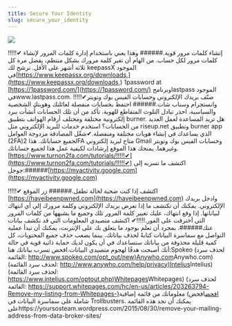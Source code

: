 ```yaml
---
title: Secure Your Identity
slug: secure_your_identity
---
```


![](/images/coverchap_5.jpg)



!!!!!✔ إنشاء كلمات مرور قوية.###### وهذا يعني باستخدام إدارة كلمات المرور لإنشاء كلمات مرور لكل حساب. من الهام أن تغير كلمة مرورك بشكل منتظم، يفضل مرة كل ثلاثة أشهر على الأقل. نرشح لك keepassX الموجود في[https://www.keepassx.org/downloads,](https://www.keepassx.org/downloads,) 1password at [https://1password.com/](https://1password.com/) وبرنامحlastpass الموجود فيwww.lastpass.com. !!!!!✔صنّف بريدك الإلكتروني وحسابات الفيس بوك وتويتر وانستجرام وسناب شات.###### احتفظ بحسابات منفصلة لعائلتك وهويتك الشخصية والسياسية. احذر تبادل التلوث المتقاطع للهوية. تأكد من أن تلك الحسابات أُنشأت ببرد إلكترونية مختلفة ومختلف أرقام الهواتف بتطبيق burner. هل تريد المساعدة لعمل العديد من الحسابات؟ استخدم خدمات للبريد الإلكتروني مثل riseup.net وتطبيق burner app الذي يساعدك في إنشاء هويات مختلفة ومنفصلة.✔شغّل المصادقة مزدوجة العوامل (2FA)لجميع حساباتك. هذا 2FA متاح لبريد إلكتروني Gmail وحسابات الفيس بوك وتويتر وغيرهما. يمنحك هذا الموقع إرشادات لكيفية عمل هذا لجميع حساباتك.[https://www.turnon2fa.com/tutorials/!!!!!✔](https://www.turnon2fa.com/tutorials/!!!!!✔) اكتشف ما تسربه إلى جوجل:######[https://myactivity.google.com](https://myactivity.google.com)


!!!!!✔ اكتشف إذا كنت ضحية لحالة تطفل.###### زر الموقع [https://haveibeenpwned.com](https://haveibeenpwned.com) وادخل بريدك الإلكتروني. يمكنك أن تكتشف ما إذا تعرض بريدك الإلكتروني وكلمة مرورك إلى أي انتهاك لبياناتها. إذا وقع انتهاك، عليك تغيير كلمة المرور تلك وجميع ما يشبهها من كلمات المرور التي أخترقت على الفور.!!!!!✔ اكتشف متصيدي المعلومات التي قد تكشف بيانات عنك######. بمجرد أن تعلم بوجود ما يتعلق بك على الإنترنت، يمكنك أن تبدأ عملية التواصل مع سماسرة البيانات كتابةً لحذف بياناتك. بينما يصعب حذف جميع المحتويات، كل كمية قليلة محذوفة من بياناتك ستساعدك في أن يكون لديك حماية ذاتية قوية في حالة أنك أصبحت هدفًا لهجوم متصيدي البيانات.افحص تسرب بياناتك هنا:Spokeo (لحذف سرد القائمة: [http://www.spokeo.com/opt_out/new)Anywho.com](http://www.spokeo.com/opt_out/new)Anywho.com) (لحذف سرد القائمة: [http://www.anywho.com/help/privacy)Intelius](http://www.anywho.com/help/privacy)Intelius) (لحذف سرد القائمة: [https://www.intelius.com/optout.php)Whitepages](https://www.intelius.com/optout.php)Whitepages) (لحذف سرد القائمة: [https://support.whitepages.com/hc/en-us/articles/203263794-Remove-my-listing-from-Whitepages-)افحض](https://support.whitepages.com/hc/en-us/articles/203263794-Remove-my-listing-from-Whitepages-)افحض) معلوماتك من قائمة إضافية شاملة على سماسرة البيانات في Trollbusters. يمكنك أن تجد هذه القائمة علىhttps://yoursosteam.wordpress.com/2015/08/30/remove-your-mailing-address-from-data-broker-sites/